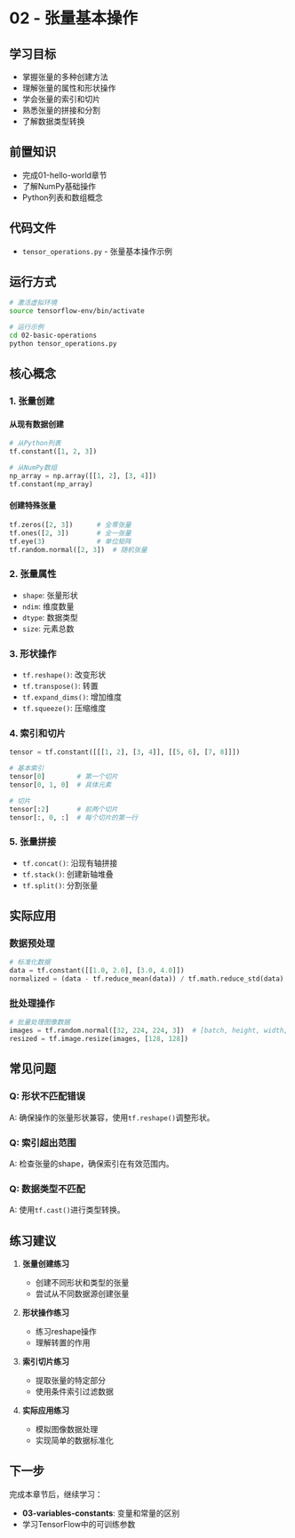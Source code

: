# 02 - 张量基本操作

## 学习目标

- 掌握张量的多种创建方法
- 理解张量的属性和形状操作
- 学会张量的索引和切片
- 熟悉张量的拼接和分割
- 了解数据类型转换

## 前置知识

- 完成01-hello-world章节
- 了解NumPy基础操作
- Python列表和数组概念

## 代码文件

- `tensor_operations.py` - 张量基本操作示例

## 运行方式

```bash
# 激活虚拟环境
source tensorflow-env/bin/activate

# 运行示例
cd 02-basic-operations
python tensor_operations.py
```

## 核心概念

### 1. 张量创建

#### 从现有数据创建
```python
# 从Python列表
tf.constant([1, 2, 3])

# 从NumPy数组
np_array = np.array([[1, 2], [3, 4]])
tf.constant(np_array)
```

#### 创建特殊张量
```python
tf.zeros([2, 3])      # 全零张量
tf.ones([2, 3])       # 全一张量
tf.eye(3)             # 单位矩阵
tf.random.normal([2, 3])  # 随机张量
```

### 2. 张量属性

- `shape`: 张量形状
- `ndim`: 维度数量
- `dtype`: 数据类型
- `size`: 元素总数

### 3. 形状操作

- `tf.reshape()`: 改变形状
- `tf.transpose()`: 转置
- `tf.expand_dims()`: 增加维度
- `tf.squeeze()`: 压缩维度

### 4. 索引和切片

```python
tensor = tf.constant([[[1, 2], [3, 4]], [[5, 6], [7, 8]]])

# 基本索引
tensor[0]        # 第一个切片
tensor[0, 1, 0]  # 具体元素

# 切片
tensor[:2]       # 前两个切片
tensor[:, 0, :]  # 每个切片的第一行
```

### 5. 张量拼接

- `tf.concat()`: 沿现有轴拼接
- `tf.stack()`: 创建新轴堆叠
- `tf.split()`: 分割张量

## 实际应用

### 数据预处理
```python
# 标准化数据
data = tf.constant([[1.0, 2.0], [3.0, 4.0]])
normalized = (data - tf.reduce_mean(data)) / tf.math.reduce_std(data)
```

### 批处理操作
```python
# 批量处理图像数据
images = tf.random.normal([32, 224, 224, 3])  # [batch, height, width, channels]
resized = tf.image.resize(images, [128, 128])
```

## 常见问题

### Q: 形状不匹配错误
A: 确保操作的张量形状兼容，使用`tf.reshape()`调整形状。

### Q: 索引超出范围
A: 检查张量的shape，确保索引在有效范围内。

### Q: 数据类型不匹配
A: 使用`tf.cast()`进行类型转换。

## 练习建议

1. **张量创建练习**
   - 创建不同形状和类型的张量
   - 尝试从不同数据源创建张量

2. **形状操作练习**
   - 练习reshape操作
   - 理解转置的作用

3. **索引切片练习**
   - 提取张量的特定部分
   - 使用条件索引过滤数据

4. **实际应用练习**
   - 模拟图像数据处理
   - 实现简单的数据标准化

## 下一步

完成本章节后，继续学习：
- **03-variables-constants**: 变量和常量的区别
- 学习TensorFlow中的可训练参数 
